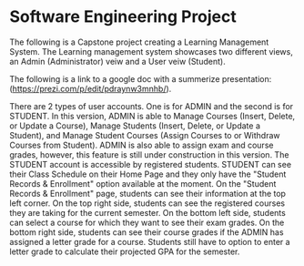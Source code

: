 # Software Engineering Project

The following is a Capstone project creating a Learning Management System.
The Learning management system showcases two different views, an Admin (Administrator) veiw and a User veiw (Student).

The following is a link to a google doc with a summerize presentation: (https://prezi.com/p/edit/pdraynw3mnhb/).


There are 2 types of user accounts. One is for ADMIN and the second is for STUDENT. In this version, ADMIN is able to Manage Courses (Insert, Delete, or Update a Course), Manage Students (Insert, Delete, or Update a Student), and Manage Student Courses (Assign Courses to or Withdraw Courses from Student). ADMIN is also able to assign exam and course grades, however, this feature is still under construction in this version. The STUDENT account is accessible by registered students. STUDENT can see their Class Schedule on their Home Page and they only have the "Student Records & Enrollment" option available at the moment. On the "Student Records & Enrollment" page, students can see their information at the top left corner. On the top right side, students can see the registered courses they are taking for the current semester. On the bottom left side, students can select a course for which they want to see their exam grades. On the bottom right side, students can see their course grades if the ADMIN has assigned a letter grade for a course. Students still have to option to enter a letter grade to calculate their projected GPA for the semester. 
